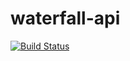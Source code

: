 # waterfall-api

[![Build Status](https://travis-ci.org/Sedentary/waterfall-api.svg)](https://travis-ci.org/Sedentary/waterfall-api)
